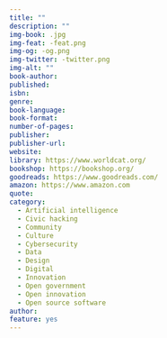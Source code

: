 ```yaml
---
title: ""
description: ""
img-book: .jpg
img-feat: -feat.png
img-og: -og.png
img-twitter: -twitter.png
img-alt: ""
book-author: 
published: 
isbn: 
genre: 
book-language: 
book-format: 
number-of-pages: 
publisher: 
publisher-url: 
website: 
library: https://www.worldcat.org/
bookshop: https://bookshop.org/
goodreads: https://www.goodreads.com/
amazon: https://www.amazon.com
quote: 
category:
  - Artificial intelligence
  - Civic hacking
  - Community
  - Culture
  - Cybersecurity
  - Data
  - Design
  - Digital
  - Innovation
  - Open government
  - Open innovation
  - Open source software
author: 
feature: yes
---
```


